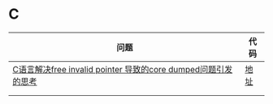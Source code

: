 # C
| 问题                                                | 代码 |
| --------------------------------------------------- | ---- |
| [C语言解决free invalid pointer 导致的core dumped问题引发的思考](https://github.com/T1mzhou/C/blob/main/C%E8%AF%AD%E8%A8%80%E8%A7%A3%E5%86%B3free%20invalid%20pointer%20%E5%AF%BC%E8%87%B4%E7%9A%84core%20dumped%E9%97%AE%E9%A2%98.md) | [地址](https://github.com/T1mzhou/C/blob/main/main.c)    |
|                                                     |      |
|                                                     |      |


